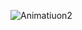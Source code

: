 ![Animatiuon2](https://user-images.githubusercontent.com/95606753/160825211-4c383e62-0671-4c5a-a431-856c22559030.gif)
